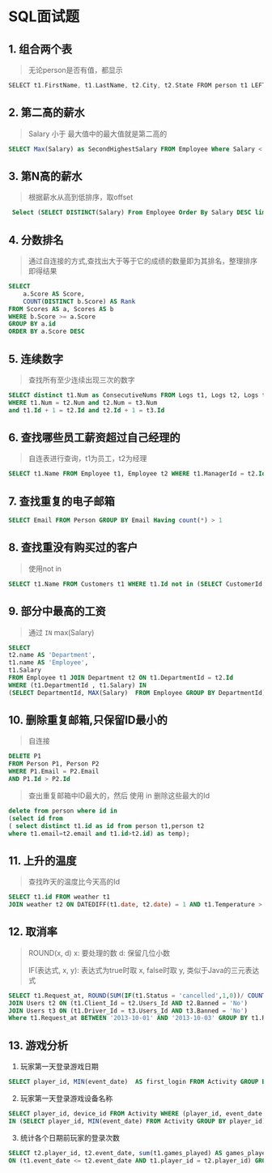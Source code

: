 # SQL面试题

## 1. 组合两个表
> 无论person是否有值，都显示
```go
SELECT t1.FirstName, t1.LastName, t2.City, t2.State FROM person t1 LEFT JOIN Address t2 ON t1.PersonId = t2.PersonId 
```

## 2. 第二高的薪水
> Salary 小于 最大值中的最大值就是第二高的
```sql
SELECT Max(Salary) as SecondHighestSalary FROM Employee Where Salary < (SELECT Max(Salary) FROM Employee)
```

## 3. 第N高的薪水
> 根据薪水从高到低排序，取offset
```sql
 Select (SELECT DISTINCT(Salary) From Employee Order By Salary DESC limit 1 OFFSET N) as NthHighestSalary
```

## 4. 分数排名
> 通过自连接的方式,查找出大于等于它的成绩的数量即为其排名，整理排序即得结果
```sql
SELECT 
    a.Score AS Score,
    COUNT(DISTINCT b.Score) AS Rank
FROM Scores AS a, Scores AS b
WHERE b.Score >= a.Score
GROUP BY a.id  
ORDER BY a.Score DESC
```

## 5. 连续数字
> 查找所有至少连续出现三次的数字
```sql
SELECT distinct t1.Num as ConsecutiveNums FROM Logs t1, Logs t2, Logs t3 
WHERE t1.Num = t2.Num and t2.Num = t3.Num 
and t1.Id + 1 = t2.Id and t2.Id + 1 = t3.Id
```

## 6. 查找哪些员工薪资超过自己经理的
> 自连表进行查询，t1为员工，t2为经理
```sql
SELECT t1.Name FROM Employee t1, Employee t2 WHERE t1.ManagerId = t2.Id AND t1.Salary > t2.Salary
```
## 7. 查找重复的电子邮箱
```sql
SELECT Email FROM Person GROUP BY Email Having count(*) > 1
```
## 8. 查找重没有购买过的客户
> 使用not in
```sql
SELECT t1.Name FROM Customers t1 WHERE t1.Id not in (SELECT CustomerId FROM Orders)
```

## 9. 部分中最高的工资
> 通过 `IN` max(Salary)
```sql
SELECT
t2.name AS 'Department',
t1.name AS 'Employee',
t1.Salary
FROM Employee t1 JOIN Department t2 ON t1.DepartmentId = t2.Id
WHERE (t1.DepartmentId , t1.Salary) IN
(SELECT DepartmentId, MAX(Salary)  FROM Employee GROUP BY DepartmentId);
```
## 10. 删除重复邮箱,只保留ID最小的
> 自连接
```sql
DELETE P1 
FROM Person P1, Person P2
WHERE P1.Email = P2.Email
AND P1.Id > P2.Id 
```
> 查出重复邮箱中ID最大的，然后 使用 in 删除这些最大的Id
```sql
delete from person where id in 
(select id from 
( select distinct t1.id as id from person t1,person t2
where t1.email=t2.email and t1.id>t2.id) as temp);

```

## 11. 上升的温度
> 查找昨天的温度比今天高的Id
```sql
SELECT t1.id FROM weather t1 
JOIN weather t2 ON DATEDIFF(t1.date, t2.date) = 1 AND t1.Temperature > t2.Temperature
```

## 12. 取消率
> ROUND(x, d)  x: 要处理的数 d: 保留几位小数
>
> IF(表达式, x, y): 表达式为true时取 x, false时取 y, 类似于Java的三元表达式
```sql
SELECT t1.Request_at, ROUND(SUM(IF(t1.Status = 'cancelled',1,0))/ COUNT(t1.Status), 2) FROM Trips t1
JOIN Users t2 ON (t1.Client_Id = t2.Users_Id AND t2.Banned = 'No')
JOIN Users t3 ON (t1.Driver_Id = t3.Users_Id AND t3.Banned = 'No')
Where t1.Request_at BETWEEN '2013-10-01' AND '2013-10-03' GROUP BY t1.Request_at
```
## 13. 游戏分析
1. 玩家第一天登录游戏日期
```sql
SELECT player_id, MIN(event_date)  AS first_login FROM Activity GROUP BY player_id
```
2. 玩家第一天登录游戏设备名称
```sql
SELECT player_id, device_id FROM Activity WHERE (player_id, event_date ) 
IN (SELECT player_id, MIN(event_date) FROM Activity GROUP BY player_id)
```
3. 统计各个日期前玩家的登录次数
```sql
SELECT t2.player_id, t2.event_date, sum(t1.games_played) AS games_played_so_far FROM Activity t1 JOIN Activity t2
ON (t1.event_date <= t2.event_date AND t1.player_id = t2.player_id) GROUP BY t2.player_id,t2.event_date
```